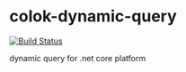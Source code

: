 # colok-dynamic-query
[![Build Status](https://app.travis-ci.com/kurniawirawan/colok-dynamic-query.svg?branch=master)](https://app.travis-ci.com/kurniawirawan/colok-dynamic-query)

dynamic query for .net core platform
